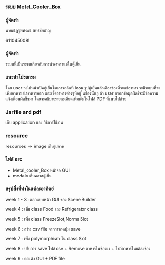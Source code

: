 ### ระบบ Metel_Cooler_Box ###

### ผู้จัดทำ ###

นายณัฏฐ์ฑิพัฒณ์ อิทธิชัยชาญ

6110450081

### ผู้จัดทำ ###

ระบบนี้เป็นระบบเกี่ยวกับการนำอาหารแช่ในต็ูเย็น

### แนะนำโปรแกรม ###

โดย user จะไปหน้าเปิดตู้เย็นโดยการคลิกที่ icon รูปตู้เย็นแล้วเลือกช่องที่จะแช่อาหาร
จะมีระบบที่จะเพิ่มอาหาร นำอาหารออก และเช็คอาหารต่างๆที่อยู่ในช่องนั้นๆ
ถ้า user กรอกข้อมูลผิดก็จะมีข้อความแจ้งเตือนผิดขึ้นมา
โดยจะอธิบายรายละเอียดเพิ่มเติมในไฟล์ PDF ที่แนบไปด้วย

### Jarfile and pdf ###
  เก็บ application และ วิธีการใช้งาน

### resource ###
 resources --> image เก็บรูปภาพ
 
### ไฟล์ src ###
 - Metal_cooler_Box  หน้าจอ GUI  
 - models เก็บคลาสตู้เย็น
 
### สรุปสิ่งที่ทำในแต่ละอาทิตย์ ###

week 1 - 3 : ออกแบบหน้า GUI ของ Scene Builder

week 4 : เพิ่ม class Food และ Refrigerator class

week 5 :  เพิ่ม class FreezeSlot,NormalSlot

week 6 : สร้าง csv file จากการกดปุ่ม save

week 7 : เพิ่ม polymorphism ใน class Slot  

week 8 : ปรับการ save ไฟล์ csv + Remove อาหารในช่องแช่ + โชว์อาหารในแต่ละช่อง 

week 9 : ตกแต่ง GUI + PDF file






